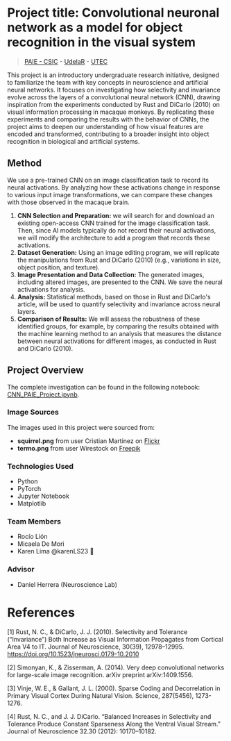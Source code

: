 # Project title: Convolutional neuronal network as a model for object recognition in the visual system

> [PAIE - CSIC](https://www.estudiantes.csic.edu.uy/) - [UdelaR](https://udelar.edu.uy/portal/) - [UTEC](https://utec.edu.uy/en/)

This project is an introductory undergraduate research initiative, designed to familiarize the team with key concepts in neuroscience and artificial neural networks. It focuses on investigating how selectivity and invariance evolve across the layers of a convolutional neural network (CNN), drawing inspiration from the experiments conducted by Rust and DiCarlo (2010) on visual information processing in macaque monkeys. By replicating these experiments and comparing the results with the behavior of CNNs, the project aims to deepen our understanding of how visual features are encoded and transformed, contributing to a broader insight into object recognition in biological and artificial systems.

## Method

We use a pre-trained CNN on an image classification task to record its neural activations. By analyzing how these activations change in response to various input image transformations, we can compare these changes with those observed in the macaque brain.

1. **CNN Selection and Preparation:** we will search for and download an existing open-access CNN trained for the image classification task. Then, since AI models typically do not record their neural activations, we will modify the architecture to add a program that records these activations.
2. **Dataset Generation:** Using an image editing program, we will replicate the manipulations from Rust and DiCarlo (2010) (e.g., variations in size, object position, and texture).
3. **Image Presentation and Data Collection:** The generated images, including altered images, are presented to the CNN. We save the neural activations for analysis.
4. **Analysis:** Statistical methods, based on those in Rust and DiCarlo's article, will be used to quantify selectivity and invariance across neural layers.
5. **Comparison of Results:** We will assess the robustness of these identified groups, for example, by comparing the results obtained with the machine learning method to an analysis that measures the distance between neural activations for different images, as conducted in Rust and DiCarlo (2010).

## Project Overview

The complete investigation can be found in the following notebook: [CNN_PAIE_Project.ipynb](src/CNN_PAIE_Project.ipynb).

### Image Sources

The images used in this project were sourced from:
* **squirrel.png** from user Cristian Martinez on [Flickr](https://www.flickr.com/photos/cfuga/445759644)
* **termo.png** from user Wirestock on [Freepik](https://www.freepik.com/free-photo/vertical-closeup-cup-yerba-mate-infusion-with-thermos_23835560.htm#fromView=search&page=1&position=16&uuid=43a6a496-2133-4c71-b008-5848155c4c5d)

### Technologies Used

* Python
* PyTorch
* Jupyter Notebook
* Matplotlib

### Team Members

* Rocío Lión
* Micaela De Mori
* Karen Lima @karenLS23 :elf:

### Advisor

* Daniel Herrera (Neuroscience Lab)


# References
<a id="1">[1]</a>
Rust, N. C., & DiCarlo, J. J. (2010). Selectivity and Tolerance (“Invariance”) Both Increase as Visual Information Propagates from Cortical Area V4 to IT. Journal of Neuroscience, 30(39), 12978–12995. https://doi.org/10.1523/jneurosci.0179-10.2010

<a id="2">[2]</a>
Simonyan, K., & Zisserman, A. (2014). Very deep convolutional networks for large-scale image recognition. arXiv preprint arXiv:1409.1556.

<a id="3">[3]</a>
Vinje, W. E., & Gallant, J. L. (2000). Sparse Coding and Decorrelation in Primary Visual Cortex During Natural Vision. Science, 287(5456), 1273-1276.

<a id="4">[4]</a>
Rust, N. C., and J. J. DiCarlo. “Balanced Increases in Selectivity and Tolerance Produce Constant Sparseness Along the Ventral Visual Stream.” Journal of Neuroscience 32.30 (2012): 10170–10182.